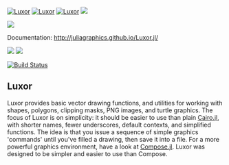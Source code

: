 <a id='Luxor-1'></a>

[![Luxor](http://pkg.julialang.org/badges/Luxor_0.4.svg)](http://pkg.julialang.org/?pkg=Luxor&ver=0.4)
[![Luxor](http://pkg.julialang.org/badges/Luxor_0.5.svg)](http://pkg.julialang.org/?pkg=Luxor&ver=0.5)
[![Luxor](http://pkg.julialang.org/badges/Luxor_0.6.svg)](http://pkg.julialang.org/?pkg=Luxor&ver=0.6)
[![][codecov-img]][codecov-url]

<!-- ![](docs/figures/luxor-big-logo.png) -->

![](docs/figures/snow30.gif)

Documentation: http://juliagraphics.github.io/Luxor.jl/

[![](https://img.shields.io/badge/docs-stable-blue.svg)](https://juliagraphics.github.io/Luxor.jl/stable)
[![](https://img.shields.io/badge/docs-latest-blue.svg)](https://juliagraphics.github.io/Luxor.jl/latest)

[![Build Status](https://travis-ci.org/juliagraphics/Luxor.jl.svg?branch=master)](https://travis-ci.org/juliagraphics/Luxor.jl)

## Luxor

Luxor provides basic vector drawing functions, and utilities for working with shapes, polygons, clipping masks, PNG images, and turtle graphics. The focus of Luxor is on simplicity: it should be easier to use than plain  [Cairo.jl](https://github.com/JuliaLang/Cairo.jl), with shorter names, fewer underscores, default contexts, and simplified functions. The idea is that you issue a sequence of simple graphics 'commands' until you've filled a drawing, then save it into a file. For a more powerful graphics environment, have a look at [Compose.jl](https://github.com/dcjones/Compose.jl). Luxor was designed to be simpler and easier to use than Compose.

[codecov-img]: https://codecov.io/gh/juliagraphics/Luxor.jl/branch/master/graph/badge.svg
[codecov-url]: https://codecov.io/gh/juliagraphics/Luxor.jl
